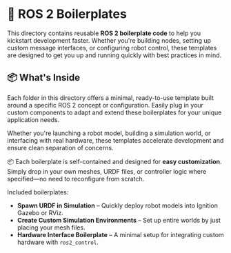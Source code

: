 # 🧱 ROS 2 Boilerplates

This directory contains reusable **ROS 2 boilerplate code** to help you kickstart development faster. Whether you're building nodes, setting up custom message interfaces, or configuring robot control, these templates are designed to get you up and running quickly with best practices in mind.

## 📦 What's Inside

Each folder in this directory offers a minimal, ready-to-use template built around a specific ROS 2 concept or configuration. Easily plug in your custom components to adapt and extend these boilerplates for your unique application needs.

Whether you're launching a robot model, building a simulation world, or interfacing with real hardware, these templates accelerate development and ensure clean separation of concerns.

📦 Each boilerplate is self-contained and designed for **easy customization**. Simply drop in your own meshes, URDF files, or controller logic where specified—no need to reconfigure from scratch.

Included boilerplates:

- **Spawn URDF in Simulation** – Quickly deploy robot models into Ignition Gazebo or RViz.
- **Create Custom Simulation Environments** – Set up entire worlds by just placing your mesh files.
- **Hardware Interface Boilerplate** – A minimal setup for integrating custom hardware with `ros2_control`.